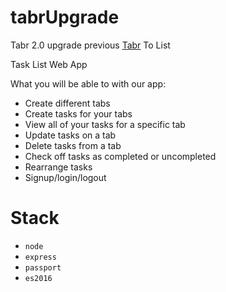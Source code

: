# tabrUpgrade
Tabr 2.0 upgrade previous [Tabr](https://github.com/harmanlearns/thecootlist) To List


Task List Web App

What you will be able to with our app:

- Create different tabs
- Create tasks for your tabs
- View all of your tasks for a specific tab
- Update tasks on a tab
- Delete tasks from a tab
- Check off tasks as completed or uncompleted
- Rearrange tasks
- Signup/login/logout

# Stack

- `node`
- `express`
- `passport`
- `es2016`

